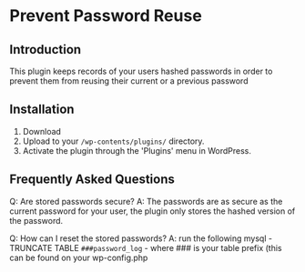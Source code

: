 Prevent Password Reuse
======================

Introduction
------------
This plugin keeps records of your users hashed passwords in order to prevent them from reusing their current or a previous password


Installation
------------

1. Download
2. Upload to your `/wp-contents/plugins/` directory.
3. Activate the plugin through the 'Plugins' menu in WordPress.

Frequently Asked Questions
--------------------------

Q: Are stored passwords secure?
A: The passwords are as secure as the current password for your user, the plugin only stores the hashed version of the password.

Q: How can I reset the stored passwords?
A: run the following mysql - TRUNCATE TABLE `###password_log` - where ### is your table prefix (this can be found on your wp-config.php
